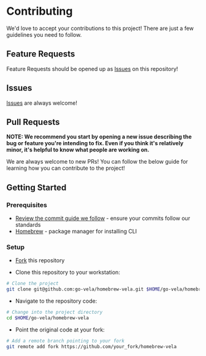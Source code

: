 # Contributing

We'd love to accept your contributions to this project! There are just a few guidelines you need to follow.

## Feature Requests

Feature Requests should be opened up as [Issues](/issues/new/) on this repository!

## Issues

[Issues](/issues/new/) are always welcome!

## Pull Requests

**NOTE: We recommend you start by opening a new issue describing the bug or feature you're intending to fix. Even if you think it's relatively minor, it's helpful to know what people are working on.**

We are always welcome to new PRs! You can follow the below guide for learning how you can contribute to the project!

## Getting Started

### Prerequisites

* [Review the commit guide we follow](https://chris.beams.io/posts/git-commit/#seven-rules) - ensure your commits follow our standards
* [Homebrew](https://brew.sh/) - package manager for installing CLI

### Setup

* [Fork](/fork) this repository

* Clone this repository to your workstation:

```bash
# Clone the project
git clone git@github.com:go-vela/homebrew-vela.git $HOME/go-vela/homebrew-vela
```

* Navigate to the repository code:

```bash
# Change into the project directory
cd $HOME/go-vela/homebrew-vela
```

* Point the original code at your fork:

```bash
# Add a remote branch pointing to your fork
git remote add fork https://github.com/your_fork/homebrew-vela
```
